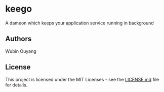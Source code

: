 # keego

A dameon which keeps your application service running in background

## Authors
Wubin Ouyang

## License

This project is licensed under the MIT Licenses - see the [LICENSE.md](LICENSE.md) file for details.


